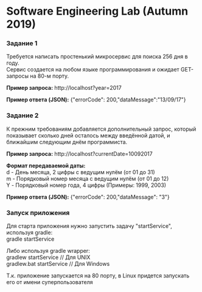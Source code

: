 # Software Engineering Lab (Autumn 2019)

### Задание 1

Требуется написать простенький микросервис для поиска 256 дня в году. <br>
Сервис создается на любом языке программирования и ожидает GET-запросы на 80-м
порту.

<b>Пример запроса:</b> http://localhost?year=2017

<b>Пример ответа (JSON):</b> {"errorCode": 200,"dataMessage":"13/09/17"}

### Задание 2

К прежним требованиям добавляется дополнительный запрос, который показывает
сколько дней осталось между введённой датой, и ближайшим следующим днём
программиста.

<b>Пример запроса:</b> http://localhost?currentDate=10092017

<b>Формат передаваемой даты:</b><br>
d - День месяца, 2 цифры с ведущим нулём (от 01 до 31)<br>
m - Порядковый номер месяца с ведущим нулём (от 01 до 12)<br>
Y - Порядковый номер года, 4 цифры (Примеры: 1999, 2003)<br>

<b>Пример ответа (JSON):</b> {"errorCode": 200,"dataMessage": "3"}

### Запуск приложения

Для старта приложения нужно запустить задачу "startService", используя gradle:<br>
gradle startService

Либо используя gradle wrapper:<br>
gradlew startService // Для UNIX<br>
gradlew.bat startService // Для Windows<br>

Т.к. приложение запускается на 80 порту, в Linux придется запускать его от 
имени суперпользователя 